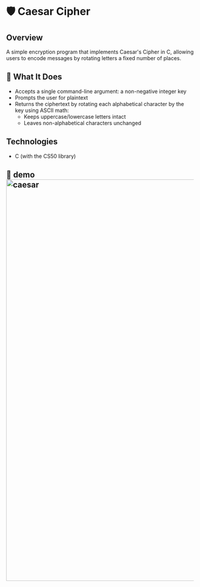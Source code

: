 # 🛡️ Caesar Cipher

## Overview
A simple encryption program that implements Caesar's Cipher in C, allowing users to encode messages by rotating letters a fixed number of places.

## 🔐 What It Does

- Accepts a single command-line argument: a non-negative integer key
- Prompts the user for plaintext
- Returns the ciphertext by rotating each alphabetical character by the key using ASCII math:
    - Keeps uppercase/lowercase letters intact
    - Leaves non-alphabetical characters unchanged

## Technologies

- C (with the CS50 library)

## 📸 demo <img width="1078" alt="caesar" src="https://github.com/user-attachments/assets/137601d6-cabb-496e-8617-9c39619375fe" />
